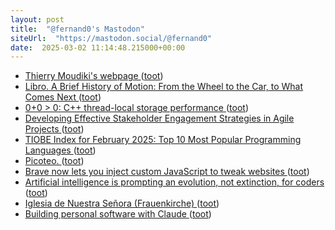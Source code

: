 ```yaml
---
layout: post
title:  "@fernand0's Mastodon"
siteUrl:  "https://mastodon.social/@fernand0"
date:  2025-03-02 11:14:48.215000+00:00
---
```

*  [Thierry Moudiki's webpage ](https://thierrymoudiki.github.io//blog/2025/01/31/python/r/techtonique/techtonique-CL) ([toot](https://mastodon.social/@fernand0/114092545685421077))
*  [Libro. A Brief History of Motion: From the Wheel to the Car, to What Comes Next ](https://fotografiasenmovimiento.wordpress.com/2025/03/02/libro-a-brief-history-of-motion-from-the-wheel-to-the-car-to-what-comes-next) ([toot](https://mastodon.social/@fernand0/114092434192463030))
*  [0+0 > 0: C++ thread-local storage performance ](https://yosefk.com/blog/cxx-thread-local-storage-performance.htm) ([toot](https://mastodon.social/@fernand0/114092329749276686))
*  [Developing Effective Stakeholder Engagement Strategies in Agile Projects ](https://cacm.acm.org/blogcacm/developing-effective-stakeholder-engagement-strategies-in-agile-projects) ([toot](https://mastodon.social/@fernand0/114092169606316384))
*  [TIOBE Index for February 2025: Top 10 Most Popular Programming Languages ](https://www.techrepublic.com/article/tiobe-index-language-rankings) ([toot](https://mastodon.social/@fernand0/114090392425581938))
*  [Picoteo. ](https://avecesunafoto.wordpress.com/2025/03/01/picoteo-2) ([toot](https://mastodon.social/@fernand0/114088625976619489))
*  [Brave now lets you inject custom JavaScript to tweak websites ](https://www.bleepingcomputer.com/news/software/brave-now-lets-you-inject-custom-javascript-to-tweak-websites) ([toot](https://mastodon.social/@fernand0/114088556387353982))
*  [Artificial intelligence is prompting an evolution, not extinction, for coders ](https://www.thestar.com.my/tech/tech-news/2025/02/21/artificial-intelligence-is-prompting-an-evolution-not-extinction-for-coder) ([toot](https://mastodon.social/@fernand0/114088417149306685))
*  [Iglesia de Nuestra Señora (Frauenkirche) ](https://www.flickr.com/photos/fernand0/54329880492) ([toot](https://mastodon.social/@fernand0/114088383716981222))
*  [Building personal software with Claude ](https://blog.nelhage.com/post/personal-software-with-claude) ([toot](https://mastodon.social/@fernand0/114088084489661406))
